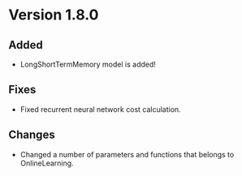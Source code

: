 # Version 1.8.0

## Added

* LongShortTermMemory model is added!

## Fixes

* Fixed recurrent neural network cost calculation.

## Changes

* Changed a number of parameters and functions that belongs to OnlineLearning.

